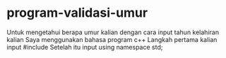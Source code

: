 # program-validasi-umur
Untuk mengetahui berapa umur kalian dengan cara input tahun kelahiran kalian
Saya menggunakan bahasa program c++
Langkah pertama kalian input #include<iostream>
Setelah itu input using namespace std;  

